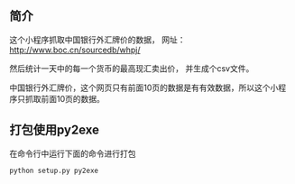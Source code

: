 ## 简介
这个小程序抓取中国银行外汇牌价的数据， 网址：http://www.boc.cn/sourcedb/whpj/

然后统计一天中的每一个货币的最高现汇卖出价， 并生成个csv文件。

中国银行外汇牌价，这个网页只有前面10页的数据是有有效数据，所以这个小程序只抓取前面10页的数据。


## 打包使用py2exe

在命令行中运行下面的命令进行打包
```
python setup.py py2exe
```